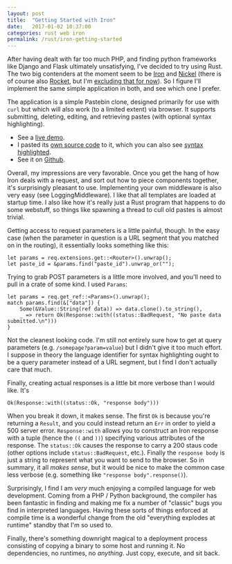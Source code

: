 ```yaml
---
layout: post
title:  "Getting Started with Iron"
date:   2017-01-02 10:37:00
categories: rust web iron
permalink: /rust/iron-getting-started
---
```


After having dealt with far too much PHP, and finding python frameworks like Django and Flask ultimately unsatisfying, I've decided to try using Rust. The two big contenders at the moment seem to be [Iron](http://ironframework.io/) and [Nickel](http://nickel.rs/) (there is of course also [Rocket](https://rocket.rs/), but I'm [excluding that for now](/rust/helloweb)). So I figure I'll implement the same simple application in both, and see which one I prefer.

The application is a simple Pastebin clone, designed primarily for use with `curl` but which will also work (to a limited extent) via browser. It supports submitting, deleting, editing, and retrieving pastes (with optional syntax highlighting).

- See a [live demo](http://45.62.211.238:3000/).
- I pasted its [own source code](http://45.62.211.238:3000/8sIze) to it, which you can also see [syntax highlighted](http://45.62.211.238:3000/8sIze/rs).
- See it on [Github](https://github.com/ojensen5115/pastebin-iron).

Overall, my impressions are very favorable. Once you get the hang of how Iron deals with a request, and sort out how to piece components together, it's surprisingly pleasant to use. Implementing your own middleware is also very easy (see LoggingMiddleware). I like that all templates are loaded at startup time. I also like how it's really just a Rust program that happens to do some webstuff, so things like spawning a thread to cull old pastes is almost trivial.

Getting access to request parameters is a little painful, though. In the easy case (when the parameter in question is a URL segment that you matched on in the routing), it essentially looks something like this:

```
let params = req.extensions.get::<Router>().unwrap();
let paste_id = &params.find("paste_id").unwrap_or("");
```

Trying to grab POST parameters is a little more involved, and you'll need to pull in a crate of some kind. I used `Params`:

```
let params = req.get_ref::<Params>().unwrap();
match params.find(&["data"]) {
    Some(&Value::String(ref data)) => data.clone().to_string(),
    _ => return Ok(Response::with((status::BadRequest, "No paste data submitted.\n")))
}
```

Not the cleanest looking code. I'm still not entirely sure how to get at query parameters (e.g. `/somepage?param=value`) but I didn't give it too much effort. I suppose in theory the language identifier for syntax highlighting ought to be a query parameter instead of a URL segment, but I find I don't actually care that much.

Finally, creating actual responses is a little bit more verbose than I would like. It's

```
Ok(Response::with((status::Ok, "response body")))
```

When you break it down, it makes sense. The first `Ok` is because you're returning a `Result`, and you could instead return an `Err` in order to yield a 500 server error. `Response::with` allows you to construct an Iron response with a tuple (hence the `((` and `))`) specifying various attributes of the response. The `status::Ok` causes the response to carry a 200 staus code (other options include `status::BadRequest`, etc.). Finally the `response body` is just a string to represent what you want to send to the browser. So in summary, it all *makes sense*, but it would be nice to make the common case less verbose (e.g. something like `"response body".response()`).

Surprisingly, I find I am *very* much enjoying a compiled language for web development. Coming from a PHP / Python background, the compiler has been fantastic in finding and making me fix a number of "classic" bugs you find in interpreted languages. Having these sorts of things enforced at compile time is a wonderful change from the old "everything explodes at runtime" standby that I'm so used to.

Finally, there's something downright magical to a deployment process consisting of copying a binary to some host and running it. No dependencies, no runtimes, no *anything*. Just copy, execute, and sit back.